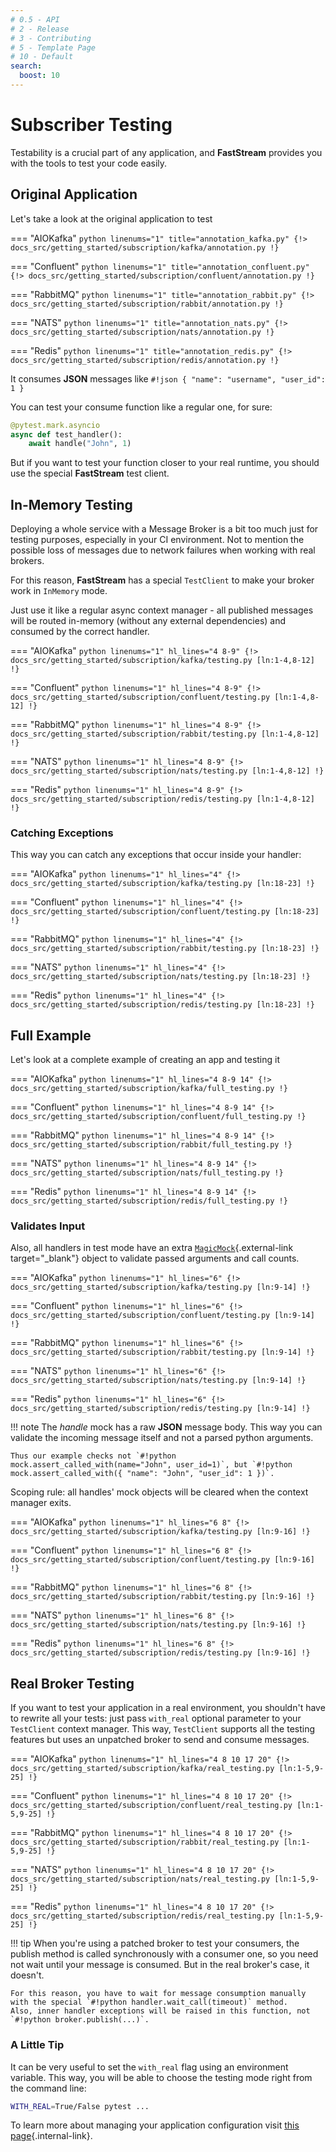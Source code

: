 ```yaml
---
# 0.5 - API
# 2 - Release
# 3 - Contributing
# 5 - Template Page
# 10 - Default
search:
  boost: 10
---
```


# Subscriber Testing

Testability is a crucial part of any application, and **FastStream** provides you with the tools to test your code easily.

## Original Application

Let's take a look at the original application to test

=== "AIOKafka"
    ```python linenums="1" title="annotation_kafka.py"
    {!> docs_src/getting_started/subscription/kafka/annotation.py !}
    ```

=== "Confluent"
    ```python linenums="1" title="annotation_confluent.py"
    {!> docs_src/getting_started/subscription/confluent/annotation.py !}
    ```

=== "RabbitMQ"
    ```python linenums="1" title="annotation_rabbit.py"
    {!> docs_src/getting_started/subscription/rabbit/annotation.py !}
    ```

=== "NATS"
    ```python linenums="1" title="annotation_nats.py"
    {!> docs_src/getting_started/subscription/nats/annotation.py !}
    ```

=== "Redis"
    ```python linenums="1" title="annotation_redis.py"
    {!> docs_src/getting_started/subscription/redis/annotation.py !}
    ```

It consumes **JSON** messages like `#!json { "name": "username", "user_id": 1 }`

You can test your consume function like a regular one, for sure:

```python
@pytest.mark.asyncio
async def test_handler():
    await handle("John", 1)
```

But if you want to test your function closer to your real runtime, you should use the special **FastStream** test client.

## In-Memory Testing

Deploying a whole service with a Message Broker is a bit too much just for testing purposes, especially in your CI environment. Not to mention the possible loss of messages due to network failures when working with real brokers.

For this reason, **FastStream** has a special `TestClient` to make your broker work in `InMemory` mode.

Just use it like a regular async context manager - all published messages will be routed in-memory (without any external dependencies) and consumed by the correct handler.

=== "AIOKafka"
    ```python linenums="1" hl_lines="4 8-9"
    {!> docs_src/getting_started/subscription/kafka/testing.py [ln:1-4,8-12] !}
    ```

=== "Confluent"
    ```python linenums="1" hl_lines="4 8-9"
    {!> docs_src/getting_started/subscription/confluent/testing.py [ln:1-4,8-12] !}
    ```

=== "RabbitMQ"
    ```python linenums="1" hl_lines="4 8-9"
    {!> docs_src/getting_started/subscription/rabbit/testing.py [ln:1-4,8-12] !}
    ```

=== "NATS"
    ```python linenums="1" hl_lines="4 8-9"
    {!> docs_src/getting_started/subscription/nats/testing.py [ln:1-4,8-12] !}
    ```

=== "Redis"
    ```python linenums="1" hl_lines="4 8-9"
    {!> docs_src/getting_started/subscription/redis/testing.py [ln:1-4,8-12] !}
    ```

### Catching Exceptions

This way you can catch any exceptions that occur inside your handler:

=== "AIOKafka"
    ```python linenums="1" hl_lines="4"
    {!> docs_src/getting_started/subscription/kafka/testing.py [ln:18-23] !}
    ```

=== "Confluent"
    ```python linenums="1" hl_lines="4"
    {!> docs_src/getting_started/subscription/confluent/testing.py [ln:18-23] !}
    ```

=== "RabbitMQ"
    ```python linenums="1" hl_lines="4"
    {!> docs_src/getting_started/subscription/rabbit/testing.py [ln:18-23] !}
    ```

=== "NATS"
    ```python linenums="1" hl_lines="4"
    {!> docs_src/getting_started/subscription/nats/testing.py [ln:18-23] !}
    ```

=== "Redis"
    ```python linenums="1" hl_lines="4"
    {!> docs_src/getting_started/subscription/redis/testing.py [ln:18-23] !}
    ```

## Full Example
Let's look at a complete example of creating an app and testing it

=== "AIOKafka"
    ```python linenums="1" hl_lines="4 8-9 14"
    {!> docs_src/getting_started/subscription/kafka/full_testing.py !}
    ```

=== "Confluent"
    ```python linenums="1" hl_lines="4 8-9 14"
    {!> docs_src/getting_started/subscription/confluent/full_testing.py !}
    ```

=== "RabbitMQ"
    ```python linenums="1" hl_lines="4 8-9 14"
    {!> docs_src/getting_started/subscription/rabbit/full_testing.py !}
    ```

=== "NATS"
    ```python linenums="1" hl_lines="4 8-9 14"
    {!> docs_src/getting_started/subscription/nats/full_testing.py !}
    ```

=== "Redis"
    ```python linenums="1" hl_lines="4 8-9 14"
    {!> docs_src/getting_started/subscription/redis/full_testing.py !}
    ```

### Validates Input

Also, all handlers in test mode have an extra [`MagicMock`](https://docs.python.org/3/library/unittest.mock.html#unittest.mock.MagicMock){.external-link target="_blank"} object to validate passed arguments and call counts.

=== "AIOKafka"
    ```python linenums="1" hl_lines="6"
    {!> docs_src/getting_started/subscription/kafka/testing.py [ln:9-14] !}
    ```

=== "Confluent"
    ```python linenums="1" hl_lines="6"
    {!> docs_src/getting_started/subscription/confluent/testing.py [ln:9-14] !}
    ```

=== "RabbitMQ"
    ```python linenums="1" hl_lines="6"
    {!> docs_src/getting_started/subscription/rabbit/testing.py [ln:9-14] !}
    ```

=== "NATS"
    ```python linenums="1" hl_lines="6"
    {!> docs_src/getting_started/subscription/nats/testing.py [ln:9-14] !}
    ```

=== "Redis"
    ```python linenums="1" hl_lines="6"
    {!> docs_src/getting_started/subscription/redis/testing.py [ln:9-14] !}
    ```

!!! note
    The *handle* mock has a raw **JSON** message body. This way you can validate the incoming message itself and not a parsed python arguments.

    Thus our example checks not `#!python mock.assert_called_with(name="John", user_id=1)`, but `#!python mock.assert_called_with({ "name": "John", "user_id": 1 })`.

Scoping rule: all handles' mock objects will be cleared when the context manager exits.

=== "AIOKafka"
    ```python linenums="1" hl_lines="6 8"
    {!> docs_src/getting_started/subscription/kafka/testing.py [ln:9-16] !}
    ```

=== "Confluent"
    ```python linenums="1" hl_lines="6 8"
    {!> docs_src/getting_started/subscription/confluent/testing.py [ln:9-16] !}
    ```

=== "RabbitMQ"
    ```python linenums="1" hl_lines="6 8"
    {!> docs_src/getting_started/subscription/rabbit/testing.py [ln:9-16] !}
    ```

=== "NATS"
    ```python linenums="1" hl_lines="6 8"
    {!> docs_src/getting_started/subscription/nats/testing.py [ln:9-16] !}
    ```

=== "Redis"
    ```python linenums="1" hl_lines="6 8"
    {!> docs_src/getting_started/subscription/redis/testing.py [ln:9-16] !}
    ```

## Real Broker Testing

If you want to test your application in a real environment, you shouldn't have to rewrite all your tests: just pass `with_real` optional parameter to your `TestClient` context manager. This way, `TestClient` supports all the testing features but uses an unpatched broker to send and consume messages.

=== "AIOKafka"
    ```python linenums="1" hl_lines="4 8 10 17 20"
    {!> docs_src/getting_started/subscription/kafka/real_testing.py [ln:1-5,9-25] !}
    ```

=== "Confluent"
    ```python linenums="1" hl_lines="4 8 10 17 20"
    {!> docs_src/getting_started/subscription/confluent/real_testing.py [ln:1-5,9-25] !}
    ```

=== "RabbitMQ"
    ```python linenums="1" hl_lines="4 8 10 17 20"
    {!> docs_src/getting_started/subscription/rabbit/real_testing.py [ln:1-5,9-25] !}
    ```

=== "NATS"
    ```python linenums="1" hl_lines="4 8 10 17 20"
    {!> docs_src/getting_started/subscription/nats/real_testing.py [ln:1-5,9-25] !}
    ```

=== "Redis"
    ```python linenums="1" hl_lines="4 8 10 17 20"
    {!> docs_src/getting_started/subscription/redis/real_testing.py [ln:1-5,9-25] !}
    ```

!!! tip
    When you're using a patched broker to test your consumers, the publish method is called synchronously with a consumer one, so you need not wait until your message is consumed. But in the real broker's case, it doesn't.

    For this reason, you have to wait for message consumption manually with the special `#!python handler.wait_call(timeout)` method.
    Also, inner handler exceptions will be raised in this function, not `#!python broker.publish(...)`.

### A Little Tip

It can be very useful to set the `with_real` flag using an environment variable. This way, you will be able to choose the testing mode right from the command line:

```bash
WITH_REAL=True/False pytest ...
```

To learn more about managing your application configuration visit [this page](../config/index.md){.internal-link}.
